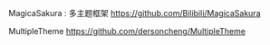 MagicaSakura : 多主题框架
https://github.com/Bilibili/MagicaSakura

MultipleTheme
https://github.com/dersoncheng/MultipleTheme

